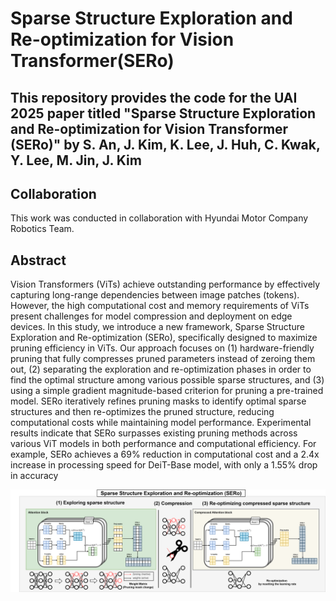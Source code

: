 # Sparse Structure Exploration and Re-optimization for Vision Transformer(SERo)

## This repository provides the code for the UAI 2025 paper titled "Sparse Structure Exploration and Re-optimization for Vision Transformer (SERo)" by S. An, J. Kim, K. Lee, J. Huh, C. Kwak, Y. Lee, M. Jin, J. Kim

## Collaboration
This work was conducted in collaboration with Hyundai Motor Company Robotics Team.

## Abstract
Vision Transformers (ViTs) achieve outstanding
performance by effectively capturing long-range
dependencies between image patches (tokens).
However, the high computational cost and memory requirements of ViTs present challenges for
model compression and deployment on edge devices. In this study, we introduce a new framework,
Sparse Structure Exploration and Re-optimization
(SERo), specifically designed to maximize pruning efficiency in ViTs. Our approach focuses on (1)
hardware-friendly pruning that fully compresses
pruned parameters instead of zeroing them out,
(2) separating the exploration and re-optimization
phases in order to find the optimal structure among
various possible sparse structures, and (3) using
a simple gradient magnitude-based criterion for
pruning a pre-trained model. SERo iteratively refines pruning masks to identify optimal sparse
structures and then re-optimizes the pruned structure, reducing computational costs while maintaining model performance. Experimental results indicate that SERo surpasses existing pruning methods across various ViT models in both performance and computational efficiency. For example, SERo achieves a 69% reduction in computational cost and a 2.4x increase in processing
speed for DeiT-Base model, with only a 1.55%
drop in accuracy

![SERo](SERo.png)
